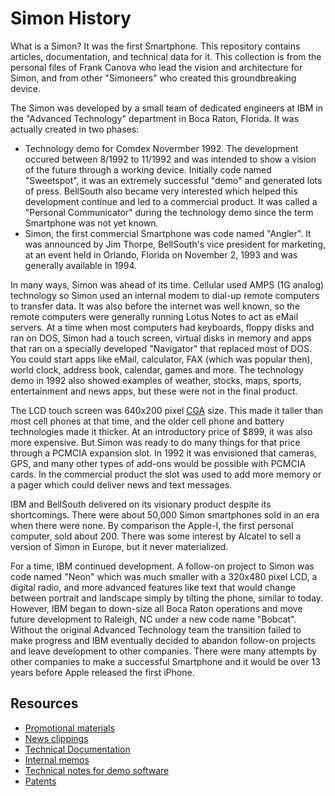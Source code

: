 # Simon History
What is a Simon? It was the first Smartphone. This repository contains articles, documentation, and technical data for it. This collection is from the personal files of Frank Canova who lead the vision and architecture for Simon, and from other "Simoneers" who created this groundbreaking device.

The Simon was developed by a small team of dedicated engineers at IBM in the "Advanced Technology" department in Boca Raton, Florida. It was actually created in two phases:
* Technology demo for Comdex Novermber 1992. The development occured between 8/1992 to 11/1992 and was intended to show a vision of the future through a working device. Initially code named "Sweetspot", it was an extremely successful "demo" and generated lots of press. BellSouth also became very interested which helped this development continue and led to a commercial product. It was called a "Personal Communicator" during the technology demo since the term Smartphone was not yet known.
* Simon, the first commercial Smartphone was code named "Angler". It was announced by Jim Thorpe, BellSouth's vice president for marketing, at an event held in Orlando, Florida on November 2, 1993 and was generally available in 1994.

In many ways, Simon was ahead of its time. Cellular used AMPS (1G analog) technology so Simon used an internal modem to dial-up remote computers to transfer data. It was also before the internet was well known, so the remote computers were generally running Lotus Notes to act as eMail servers. At a time when most computers had keyboards, floppy disks and ran on DOS, Simon had a touch screen, virtual disks in memory and apps that ran on a specially developed "Navigator" that replaced most of DOS. You could start apps like eMail, calculator, FAX (which was popular then), world clock, address book, calendar, games and more. The technology demo in 1992 also showed examples of weather, stocks, maps, sports, entertainment and news apps, but these were not in the final product. 

The LCD touch screen was 640x200 pixel [CGA](https://en.wikipedia.org/wiki/Color_Graphics_Adapter) size. This made it taller than most cell phones at that time, and the older cell phone and battery technologies made it thicker. At an introductory price of $899, it was also more expensive. But Simon was ready to do many things for that price through a PCMCIA expansion slot. In 1992 it was envisioned that cameras, GPS, and many other types of add-ons would be possible with PCMCIA cards. In the commercial product the slot was used to add more memory or a pager which could deliver news and text messages.

IBM and BellSouth delivered on its visionary product despite its shortcomings. There were about 50,000 Simon smartphones sold in an era when there were none. By comparison the Apple-I, the first personal computer, sold about 200. There was some interest by Alcatel to sell a version of Simon in Europe, but it never materialized.

For a time, IBM continued development. A follow-on project to Simon was code named "Neon" which was much smaller with a 320x480 pixel LCD, a digital radio, and more advanced features like text that would change between portrait and landscape simply by tilting the phone, similar to today. However, IBM began to down-size all Boca Raton operations and move future development to Raleigh, NC under a new code name "Bobcat". Without the original Advanced Technology team the transition failed to make progress and IBM eventually decided to abandon follow-on projects and leave development to other companies.  There were many attempts by other companies to make a successful Smartphone and it would be over 13 years before Apple released the first iPhone.

## Resources
* [Promotional materials](https://github.com/simoneer/history/tree/master/Promotional_materials)
* [News clippings](./News_clippings/README.md)
* [Technical Documentation](https://github.com/simoneer/history/tree/master/Technical_documents)
* [Internal memos](https://github.com/simoneer/history/tree/master/Internal%20Memos)
* [Technical notes for demo software](./PreComdexDemoSW/README.md)
* [Patents](./Technical_documents/Patents.md)
